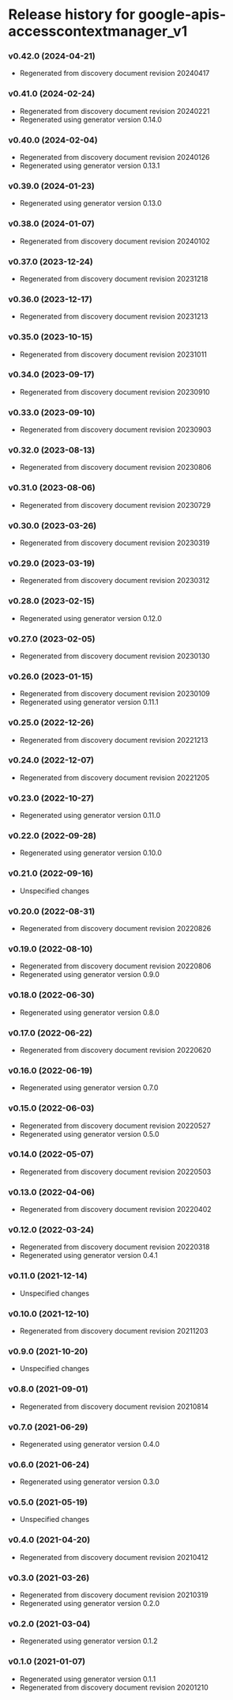 # Release history for google-apis-accesscontextmanager_v1

### v0.42.0 (2024-04-21)

* Regenerated from discovery document revision 20240417

### v0.41.0 (2024-02-24)

* Regenerated from discovery document revision 20240221
* Regenerated using generator version 0.14.0

### v0.40.0 (2024-02-04)

* Regenerated from discovery document revision 20240126
* Regenerated using generator version 0.13.1

### v0.39.0 (2024-01-23)

* Regenerated using generator version 0.13.0

### v0.38.0 (2024-01-07)

* Regenerated from discovery document revision 20240102

### v0.37.0 (2023-12-24)

* Regenerated from discovery document revision 20231218

### v0.36.0 (2023-12-17)

* Regenerated from discovery document revision 20231213

### v0.35.0 (2023-10-15)

* Regenerated from discovery document revision 20231011

### v0.34.0 (2023-09-17)

* Regenerated from discovery document revision 20230910

### v0.33.0 (2023-09-10)

* Regenerated from discovery document revision 20230903

### v0.32.0 (2023-08-13)

* Regenerated from discovery document revision 20230806

### v0.31.0 (2023-08-06)

* Regenerated from discovery document revision 20230729

### v0.30.0 (2023-03-26)

* Regenerated from discovery document revision 20230319

### v0.29.0 (2023-03-19)

* Regenerated from discovery document revision 20230312

### v0.28.0 (2023-02-15)

* Regenerated using generator version 0.12.0

### v0.27.0 (2023-02-05)

* Regenerated from discovery document revision 20230130

### v0.26.0 (2023-01-15)

* Regenerated from discovery document revision 20230109
* Regenerated using generator version 0.11.1

### v0.25.0 (2022-12-26)

* Regenerated from discovery document revision 20221213

### v0.24.0 (2022-12-07)

* Regenerated from discovery document revision 20221205

### v0.23.0 (2022-10-27)

* Regenerated using generator version 0.11.0

### v0.22.0 (2022-09-28)

* Regenerated using generator version 0.10.0

### v0.21.0 (2022-09-16)

* Unspecified changes

### v0.20.0 (2022-08-31)

* Regenerated from discovery document revision 20220826

### v0.19.0 (2022-08-10)

* Regenerated from discovery document revision 20220806
* Regenerated using generator version 0.9.0

### v0.18.0 (2022-06-30)

* Regenerated using generator version 0.8.0

### v0.17.0 (2022-06-22)

* Regenerated from discovery document revision 20220620

### v0.16.0 (2022-06-19)

* Regenerated using generator version 0.7.0

### v0.15.0 (2022-06-03)

* Regenerated from discovery document revision 20220527
* Regenerated using generator version 0.5.0

### v0.14.0 (2022-05-07)

* Regenerated from discovery document revision 20220503

### v0.13.0 (2022-04-06)

* Regenerated from discovery document revision 20220402

### v0.12.0 (2022-03-24)

* Regenerated from discovery document revision 20220318
* Regenerated using generator version 0.4.1

### v0.11.0 (2021-12-14)

* Unspecified changes

### v0.10.0 (2021-12-10)

* Regenerated from discovery document revision 20211203

### v0.9.0 (2021-10-20)

* Unspecified changes

### v0.8.0 (2021-09-01)

* Regenerated from discovery document revision 20210814

### v0.7.0 (2021-06-29)

* Regenerated using generator version 0.4.0

### v0.6.0 (2021-06-24)

* Regenerated using generator version 0.3.0

### v0.5.0 (2021-05-19)

* Unspecified changes

### v0.4.0 (2021-04-20)

* Regenerated from discovery document revision 20210412

### v0.3.0 (2021-03-26)

* Regenerated from discovery document revision 20210319
* Regenerated using generator version 0.2.0

### v0.2.0 (2021-03-04)

* Regenerated using generator version 0.1.2

### v0.1.0 (2021-01-07)

* Regenerated using generator version 0.1.1
* Regenerated from discovery document revision 20201210

